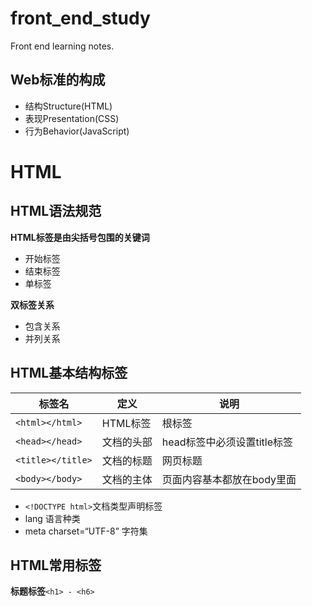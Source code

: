 # front_end_study
Front end learning notes.

## Web标准的构成
+ 结构Structure(HTML)  
+ 表现Presentation(CSS)  
+ 行为Behavior(JavaScript)  

# HTML
## HTML语法规范

**HTML标签是由尖括号包围的关键词**  
+ 开始标签<html>  
+ 结束标签</html>  
+ 单标签<br/>  

**双标签关系**  
+ 包含关系  
+ 并列关系  

## HTML基本结构标签

|标签名|定义|说明|
|------|----|----|
|`<html></html>` |HTML标签|根标签|
|`<head></head>` |文档的头部|head标签中必须设置title标签|
|`<title></title>` |文档的标题|网页标题|
|`<body></body>` |文档的主体|页面内容基本都放在body里面|

+ `<!DOCTYPE html>`文档类型声明标签  
+ lang 语言种类  
+ meta charset=“UTF-8” 字符集  

## HTML常用标签

**标题标签**`<h1> - <h6>`

